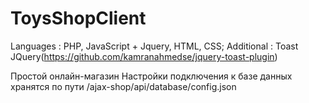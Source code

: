 # ToysShopClient

Languages   : PHP, JavaScript + Jquery, HTML, CSS;
Additional  : Toast JQuery(https://github.com/kamranahmedse/jquery-toast-plugin)

Простой онлайн-магазин
Настройки подключения к базе данных хранятся по пути /ajax-shop/api/database/config.json
